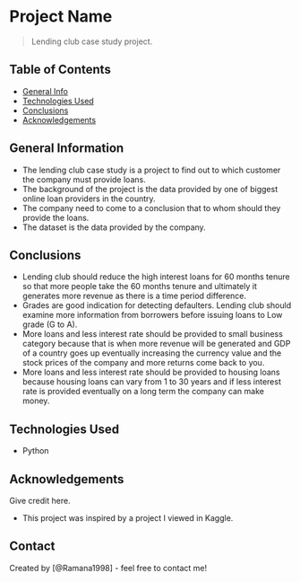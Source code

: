 # Project Name
> Lending club case study project.


## Table of Contents
* [General Info](#general-information)
* [Technologies Used](#technologies-used)
* [Conclusions](#conclusions)
* [Acknowledgements](#acknowledgements)

<!-- You can include any other section that is pertinent to your problem -->

## General Information
- The lending club case study is a project to find out to which customer the company must provide loans.
- The background of the project is the data provided by one of biggest online loan providers in the country.
- The company need to come to a conclusion that to whom should they provide the loans.
- The dataset is the data provided by the company.

<!-- You don't have to answer all the questions - just the ones relevant to your project. -->

## Conclusions
- Lending club should reduce the high interest loans for 60 months tenure so that more people take the 60 months tenure and ultimately it generates more revenue as there is a time period difference.
- Grades are good indication for detecting defaulters. Lending club should examine more information  from borrowers before issuing loans to Low grade (G to A).
- More loans and less interest rate should be provided to small business category because that is when more revenue will be generated and GDP of a country goes up eventually increasing the currency value and the stock prices of the company and more returns come back to you.
-  More loans and less interest rate should be provided to housing loans because housing loans can vary from 1 to 30 years and if less interest rate is provided eventually on a long term the company can make money.


<!-- You don't have to answer all the questions - just the ones relevant to your project. -->


## Technologies Used
- Python

<!-- As the libraries versions keep on changing, it is recommended to mention the version of library used in this project -->

## Acknowledgements
Give credit here.
- This project was inspired by a project I viewed in Kaggle.

## Contact
Created by [@Ramana1998] - feel free to contact me!


<!-- Optional -->
<!-- ## License -->
<!-- This project is open source and available under the [... License](). -->

<!-- You don't have to include all sections - just the one's relevant to your project -->

